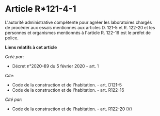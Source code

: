 # Article R*121-4-1

L'autorité administrative compétente pour agréer les laboratoires chargés de procéder aux essais mentionnés aux articles D.
121-5 et R. 122-20 et les personnes et organismes mentionnés à l'article R. 122-16 est le préfet de police.

**Liens relatifs à cet article**

_Créé par_:

  - Décret n°2020-89 du 5 février 2020 - art. 1

_Cite_:

  - Code de la construction et de l'habitation. - art. D121-5
  - Code de la construction et de l'habitation. - art. R122-16

_Cité par_:

  - Code de la construction et de l'habitation. - art. R122-20 (V)

